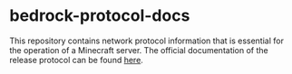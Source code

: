 # bedrock-protocol-docs

This repository contains network protocol information that is essential for the operation of a Minecraft server.
The official documentation of the release protocol can be found [here](https://github.com/Mojang/bedrock-protocol-docs).